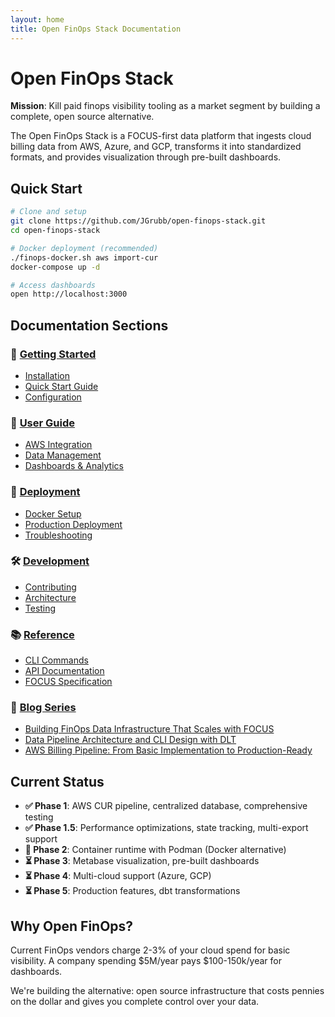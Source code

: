 ```yaml
---
layout: home
title: Open FinOps Stack Documentation
---
```


# Open FinOps Stack

**Mission**: Kill paid finops visibility tooling as a market segment by building a complete, open source alternative.

The Open FinOps Stack is a FOCUS-first data platform that ingests cloud billing data from AWS, Azure, and GCP, transforms it into standardized formats, and provides visualization through pre-built dashboards.

## Quick Start

```bash
# Clone and setup
git clone https://github.com/JGrubb/open-finops-stack.git
cd open-finops-stack

# Docker deployment (recommended)
./finops-docker.sh aws import-cur
docker-compose up -d

# Access dashboards
open http://localhost:3000
```

## Documentation Sections

### 🚀 [Getting Started](getting-started/)
- [Installation](getting-started/installation.md)
- [Quick Start Guide](getting-started/quick-start.md)
- [Configuration](getting-started/configuration.md)

### 📖 [User Guide](user-guide/)
- [AWS Integration](user-guide/aws-integration.md)
- [Data Management](user-guide/data-management.md)
- [Dashboards & Analytics](user-guide/dashboards.md)

### 🐳 [Deployment](deployment/)
- [Docker Setup](deployment/docker.md)
- [Production Deployment](deployment/production.md)
- [Troubleshooting](deployment/troubleshooting.md)

### 🛠️ [Development](development/)
- [Contributing](development/contributing.md)
- [Architecture](development/architecture.md)
- [Testing](development/testing.md)

### 📚 [Reference](reference/)
- [CLI Commands](reference/cli.md)
- [API Documentation](reference/api.md)
- [FOCUS Specification](reference/focus.md)

### 📝 [Blog Series](blog-posts/)
- [Building FinOps Data Infrastructure That Scales with FOCUS](blog-posts/01-building-finops-infrastructure-with-focus.md)
- [Data Pipeline Architecture and CLI Design with DLT](blog-posts/02-data-pipeline-architecture-cli-design-dlt.md)
- [AWS Billing Pipeline: From Basic Implementation to Production-Ready](blog-posts/03-aws-billing-pipeline-implementation.md)

## Current Status

- **✅ Phase 1**: AWS CUR pipeline, centralized database, comprehensive testing
- **✅ Phase 1.5**: Performance optimizations, state tracking, multi-export support
- **🔄 Phase 2**: Container runtime with Podman (Docker alternative)
- **⏳ Phase 3**: Metabase visualization, pre-built dashboards
- **⏳ Phase 4**: Multi-cloud support (Azure, GCP)
- **⏳ Phase 5**: Production features, dbt transformations

## Why Open FinOps?

Current FinOps vendors charge 2-3% of your cloud spend for basic visibility. A company spending $5M/year pays $100-150k/year for dashboards.

We're building the alternative: open source infrastructure that costs pennies on the dollar and gives you complete control over your data.